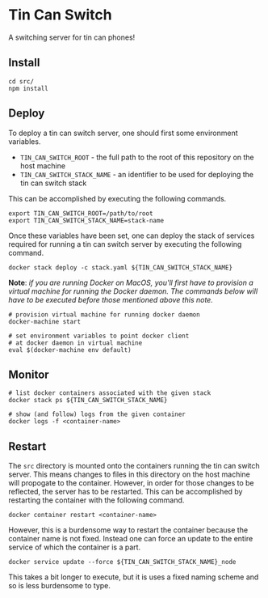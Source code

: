 # Tin Can Switch

A switching server for tin can phones!

## Install

```
cd src/
npm install
```

## Deploy

To deploy a tin can switch server, one should first some environment variables.

- `TIN_CAN_SWITCH_ROOT` - the full path to the root of this repository on the host machine
- `TIN_CAN_SWITCH_STACK_NAME` - an identifier to be used for deploying the tin can switch stack

This can be accomplished by executing the following commands.

```
export TIN_CAN_SWITCH_ROOT=/path/to/root
export TIN_CAN_SWITCH_STACK_NAME=stack-name
```

Once these variables have been set, one can deploy the stack of services required for running
a tin can switch server by executing the following command.

```
docker stack deploy -c stack.yaml ${TIN_CAN_SWITCH_STACK_NAME}
```

**Note**: _if you are running Docker on MacOS, you'll first have to provision a virtual machine
for running the Docker daemon. The commands below will have to be executed before those mentioned 
above this note._

```
# provision virtual machine for running docker daemon
docker-machine start

# set environment variables to point docker client
# at docker daemon in virtual machine 
eval $(docker-machine env default)
```

## Monitor

```
# list docker containers associated with the given stack
docker stack ps ${TIN_CAN_SWITCH_STACK_NAME}

# show (and follow) logs from the given container
docker logs -f <container-name>
```

## Restart

The `src` directory is mounted onto the containers running the tin can switch server. 
This means changes to files in this directory on the host machine will propogate to the 
container. However, in order for those changes to be reflected, the server has to be
restarted. This can be accomplished by restarting the container with the following
command.

```
docker container restart <container-name>
```

However, this is a burdensome way to restart the container because the container name 
is not fixed. Instead one can force an update to the entire service of which the 
container is a part.

```
docker service update --force ${TIN_CAN_SWITCH_STACK_NAME}_node
```

This takes a bit longer to execute, but it is uses a fixed naming scheme and so is
less burdensome to type.

